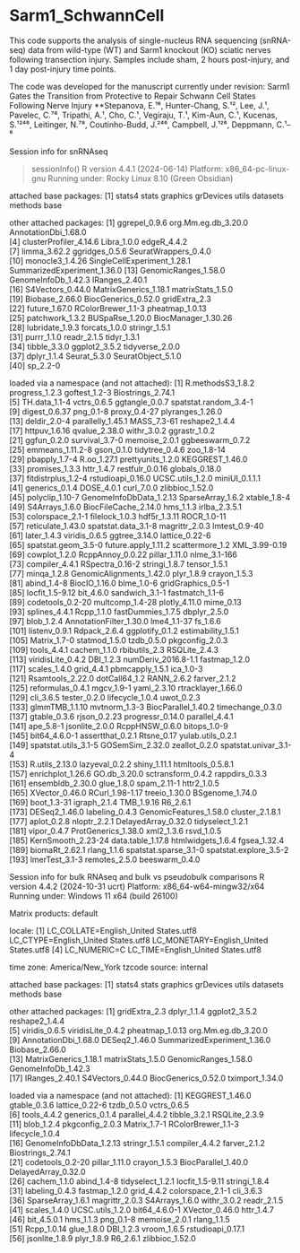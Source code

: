 # Sarm1_SchwannCell
This code supports the analysis of single-nucleus RNA sequencing (snRNA-seq) data from wild-type (WT) and Sarm1 knockout (KO) sciatic nerves following transection injury. Samples include sham, 2 hours post-injury, and 1 day post-injury time points.

The code was developed for the manuscript currently under revision:
Sarm1 Gates the Transition from Protective to Repair Schwann Cell States Following Nerve Injury
**Stepanova, E.¹⁶, Hunter-Chang, S.¹², Lee, J.¹, Pavelec, C.⁷⁸, Tripathi, A.¹, Cho, C.¹, Vegiraju, T.¹, Kim-Aun, C.¹, Kucenas, S.¹²⁴⁶, Leitinger, N.⁷⁸, Coutinho-Budd, J.²⁴⁶, Campbell, J.¹²⁶, Deppmann, C.¹–⁶

Session info for snRNAseq
> sessionInfo()
R version 4.4.1 (2024-06-14)
Platform: x86_64-pc-linux-gnu
Running under: Rocky Linux 8.10 (Green Obsidian)

attached base packages:
[1] stats4    stats     graphics  grDevices utils     datasets  methods   base     

other attached packages:
 [1] ggrepel_0.9.6               org.Mm.eg.db_3.20.0         AnnotationDbi_1.68.0       
 [4] clusterProfiler_4.14.6      Libra_1.0.0                 edgeR_4.4.2                
 [7] limma_3.62.2                ggridges_0.5.6              SeuratWrappers_0.4.0       
[10] monocle3_1.4.26             SingleCellExperiment_1.28.1 SummarizedExperiment_1.36.0
[13] GenomicRanges_1.58.0        GenomeInfoDb_1.42.3         IRanges_2.40.1             
[16] S4Vectors_0.44.0            MatrixGenerics_1.18.1       matrixStats_1.5.0          
[19] Biobase_2.66.0              BiocGenerics_0.52.0         gridExtra_2.3              
[22] future_1.67.0               RColorBrewer_1.1-3          pheatmap_1.0.13            
[25] patchwork_1.3.2             BUSpaRse_1.20.0             BiocManager_1.30.26        
[28] lubridate_1.9.3             forcats_1.0.0               stringr_1.5.1              
[31] purrr_1.1.0                 readr_2.1.5                 tidyr_1.3.1                
[34] tibble_3.3.0                ggplot2_3.5.2               tidyverse_2.0.0            
[37] dplyr_1.1.4                 Seurat_5.3.0                SeuratObject_5.1.0         
[40] sp_2.2-0                   

loaded via a namespace (and not attached):
  [1] R.methodsS3_1.8.2        progress_1.2.3           goftest_1.2-3            Biostrings_2.74.1       
  [5] TH.data_1.1-4            vctrs_0.6.5              ggtangle_0.0.7           spatstat.random_3.4-1   
  [9] digest_0.6.37            png_0.1-8                proxy_0.4-27             plyranges_1.26.0        
 [13] deldir_2.0-4             parallelly_1.45.1        MASS_7.3-61              reshape2_1.4.4          
 [17] httpuv_1.6.16            qvalue_2.38.0            withr_3.0.2              ggrastr_1.0.2           
 [21] ggfun_0.2.0              survival_3.7-0           memoise_2.0.1            ggbeeswarm_0.7.2        
 [25] emmeans_1.11.2-8         gson_0.1.0               tidytree_0.4.6           zoo_1.8-14              
 [29] pbapply_1.7-4            R.oo_1.27.1              prettyunits_1.2.0        KEGGREST_1.46.0         
 [33] promises_1.3.3           httr_1.4.7               restfulr_0.0.16          globals_0.18.0          
 [37] fitdistrplus_1.2-4       rstudioapi_0.16.0        UCSC.utils_1.2.0         miniUI_0.1.1.1          
 [41] generics_0.1.4           DOSE_4.0.1               curl_7.0.0               zlibbioc_1.52.0         
 [45] polyclip_1.10-7          GenomeInfoDbData_1.2.13  SparseArray_1.6.2        xtable_1.8-4            
 [49] S4Arrays_1.6.0           BiocFileCache_2.14.0     hms_1.1.3                irlba_2.3.5.1           
 [53] colorspace_2.1-1         filelock_1.0.3           hdf5r_1.3.11             ROCR_1.0-11             
 [57] reticulate_1.43.0        spatstat.data_3.1-8      magrittr_2.0.3           lmtest_0.9-40           
 [61] later_1.4.3              viridis_0.6.5            ggtree_3.14.0            lattice_0.22-6          
 [65] spatstat.geom_3.5-0      future.apply_1.11.2      scattermore_1.2          XML_3.99-0.19           
 [69] cowplot_1.2.0            RcppAnnoy_0.0.22         pillar_1.11.0            nlme_3.1-166            
 [73] compiler_4.4.1           RSpectra_0.16-2          stringi_1.8.7            tensor_1.5.1            
 [77] minqa_1.2.8              GenomicAlignments_1.42.0 plyr_1.8.9               crayon_1.5.3            
 [81] abind_1.4-8              BiocIO_1.16.0            blme_1.0-6               gridGraphics_0.5-1      
 [85] locfit_1.5-9.12          bit_4.6.0                sandwich_3.1-1           fastmatch_1.1-6         
 [89] codetools_0.2-20         multcomp_1.4-28          plotly_4.11.0            mime_0.13               
 [93] splines_4.4.1            Rcpp_1.1.0               fastDummies_1.7.5        dbplyr_2.5.0            
 [97] blob_1.2.4               AnnotationFilter_1.30.0  lme4_1.1-37              fs_1.6.6                
[101] listenv_0.9.1            Rdpack_2.6.4             ggplotify_0.1.2          estimability_1.5.1      
[105] Matrix_1.7-0             statmod_1.5.0            tzdb_0.5.0               pkgconfig_2.0.3         
[109] tools_4.4.1              cachem_1.1.0             rbibutils_2.3            RSQLite_2.4.3           
[113] viridisLite_0.4.2        DBI_1.2.3                numDeriv_2016.8-1.1      fastmap_1.2.0           
[117] scales_1.4.0             grid_4.4.1               pbmcapply_1.5.1          ica_1.0-3               
[121] Rsamtools_2.22.0         dotCall64_1.2            RANN_2.6.2               farver_2.1.2            
[125] reformulas_0.4.1         mgcv_1.9-1               yaml_2.3.10              rtracklayer_1.66.0      
[129] cli_3.6.5                tester_0.2.0             lifecycle_1.0.4          uwot_0.2.3              
[133] glmmTMB_1.1.10           mvtnorm_1.3-3            BiocParallel_1.40.2      timechange_0.3.0        
[137] gtable_0.3.6             rjson_0.2.23             progressr_0.14.0         parallel_4.4.1          
[141] ape_5.8-1                jsonlite_2.0.0           RcppHNSW_0.6.0           bitops_1.0-9            
[145] bit64_4.6.0-1            assertthat_0.2.1         Rtsne_0.17               yulab.utils_0.2.1       
[149] spatstat.utils_3.1-5     GOSemSim_2.32.0          zeallot_0.2.0            spatstat.univar_3.1-4   
[153] R.utils_2.13.0           lazyeval_0.2.2           shiny_1.11.1             htmltools_0.5.8.1       
[157] enrichplot_1.26.6        GO.db_3.20.0             sctransform_0.4.2        rappdirs_0.3.3          
[161] ensembldb_2.30.0         glue_1.8.0               spam_2.11-1              httr2_1.0.5             
[165] XVector_0.46.0           RCurl_1.98-1.17          treeio_1.30.0            BSgenome_1.74.0         
[169] boot_1.3-31              igraph_2.1.4             TMB_1.9.16               R6_2.6.1                
[173] DESeq2_1.46.0            labeling_0.4.3           GenomicFeatures_1.58.0   cluster_2.1.8.1         
[177] aplot_0.2.8              nloptr_2.2.1             DelayedArray_0.32.0      tidyselect_1.2.1        
[181] vipor_0.4.7              ProtGenerics_1.38.0      xml2_1.3.6               rsvd_1.0.5              
[185] KernSmooth_2.23-24       data.table_1.17.8        htmlwidgets_1.6.4        fgsea_1.32.4            
[189] biomaRt_2.62.1           rlang_1.1.6              spatstat.sparse_3.1-0    spatstat.explore_3.5-2  
[193] lmerTest_3.1-3           remotes_2.5.0            beeswarm_0.4.0


Session info for bulk RNAseq and bulk vs pseudobulk comparisons
R version 4.4.2 (2024-10-31 ucrt)
Platform: x86_64-w64-mingw32/x64
Running under: Windows 11 x64 (build 26100)

Matrix products: default


locale:
[1] LC_COLLATE=English_United States.utf8  LC_CTYPE=English_United States.utf8    LC_MONETARY=English_United States.utf8
[4] LC_NUMERIC=C                           LC_TIME=English_United States.utf8    

time zone: America/New_York
tzcode source: internal

attached base packages:
[1] stats4    stats     graphics  grDevices utils     datasets  methods   base     

other attached packages:
 [1] gridExtra_2.3               dplyr_1.1.4                 ggplot2_3.5.2               reshape2_1.4.4             
 [5] viridis_0.6.5               viridisLite_0.4.2           pheatmap_1.0.13             org.Mm.eg.db_3.20.0        
 [9] AnnotationDbi_1.68.0        DESeq2_1.46.0               SummarizedExperiment_1.36.0 Biobase_2.66.0             
[13] MatrixGenerics_1.18.1       matrixStats_1.5.0           GenomicRanges_1.58.0        GenomeInfoDb_1.42.3        
[17] IRanges_2.40.1              S4Vectors_0.44.0            BiocGenerics_0.52.0         tximport_1.34.0            

loaded via a namespace (and not attached):
 [1] KEGGREST_1.46.0         gtable_0.3.6            lattice_0.22-6          tzdb_0.5.0              vctrs_0.6.5            
 [6] tools_4.4.2             generics_0.1.4          parallel_4.4.2          tibble_3.2.1            RSQLite_2.3.9          
[11] blob_1.2.4              pkgconfig_2.0.3         Matrix_1.7-1            RColorBrewer_1.1-3      lifecycle_1.0.4        
[16] GenomeInfoDbData_1.2.13 stringr_1.5.1           compiler_4.4.2          farver_2.1.2            Biostrings_2.74.1      
[21] codetools_0.2-20        pillar_1.11.0           crayon_1.5.3            BiocParallel_1.40.0     DelayedArray_0.32.0    
[26] cachem_1.1.0            abind_1.4-8             tidyselect_1.2.1        locfit_1.5-9.11         stringi_1.8.4          
[31] labeling_0.4.3          fastmap_1.2.0           grid_4.4.2              colorspace_2.1-1        cli_3.6.3              
[36] SparseArray_1.6.1       magrittr_2.0.3          S4Arrays_1.6.0          withr_3.0.2             readr_2.1.5            
[41] scales_1.4.0            UCSC.utils_1.2.0        bit64_4.6.0-1           XVector_0.46.0          httr_1.4.7             
[46] bit_4.5.0.1             hms_1.1.3               png_0.1-8               memoise_2.0.1           rlang_1.1.5            
[51] Rcpp_1.0.14             glue_1.8.0              DBI_1.2.3               vroom_1.6.5             rstudioapi_0.17.1      
[56] jsonlite_1.8.9          plyr_1.8.9              R6_2.6.1                zlibbioc_1.52.0        
